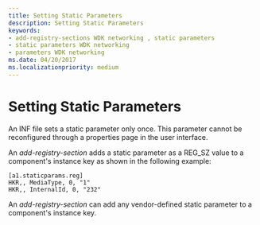 ```yaml
---
title: Setting Static Parameters
description: Setting Static Parameters
keywords:
- add-registry-sections WDK networking , static parameters
- static parameters WDK networking
- parameters WDK networking
ms.date: 04/20/2017
ms.localizationpriority: medium
---
```


# Setting Static Parameters





An INF file sets a static parameter only once. This parameter cannot be reconfigured through a properties page in the user interface.

An *add-registry-section* adds a static parameter as a REG\_SZ value to a component's instance key as shown in the following example:

```INF
[a1.staticparams.reg]
HKR,, MediaType, 0, "1"
HKR,, InternalId, 0, "232"
```

An *add-registry-section* can add any vendor-defined static parameter to a component's instance key.

 

 





